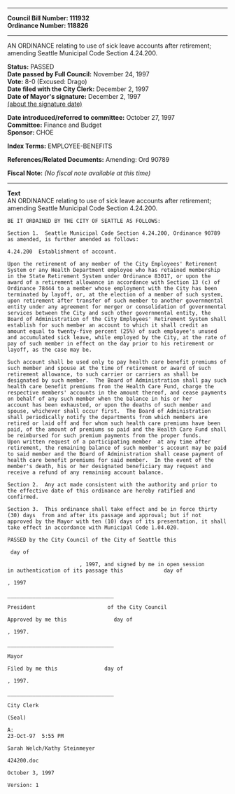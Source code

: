 * * * * *  
  
**Council Bill Number: [](#h0)[](#h2)111932**   
**Ordinance Number: 118826**  
  
* * * * *  
  
AN ORDINANCE relating to use of sick leave accounts after retirement; amending Seattle Municipal Code Section 4.24.200.  
  
**Status:** PASSED   
**Date passed by Full Council:** November 24, 1997   
**Vote:** 8-0 (Excused: Drago)   
**Date filed with the City Clerk:** December 2, 1997   
**Date of Mayor's signature:** December 2, 1997   
[(about the signature date)](/~public/approvaldate.htm)   
  
  
**Date introduced/referred to committee:** October 27, 1997   
**Committee:** Finance and Budget   
**Sponsor:** CHOE   
  
**Index Terms:** EMPLOYEE-BENEFITS  
  
**References/Related Documents:** Amending: Ord 90789  
  
**Fiscal Note:** *(No fiscal note available at this time)*  
  
* * * * *  
  
**Text**  
    AN ORDINANCE relating to use of sick leave accounts after retirement;  
    amending Seattle Municipal Code Section 4.24.200.  
  
    BE IT ORDAINED BY THE CITY OF SEATTLE AS FOLLOWS:  
  
    Section 1.  Seattle Municipal Code Section 4.24.200, Ordinance 90789  
    as amended, is further amended as follows:  
  
    4.24.200  Establishment of account.  
  
    Upon the retirement of any member of the City Employees' Retirement  
    System or any Health Department employee who has retained membership  
    in the State Retirement System under Ordinance 83017, or upon the  
    award of a retirement allowance in accordance with Section 13 (c) of  
    Ordinance 78444 to a member whose employment with the City has been  
    terminated by layoff, or, at the election of a member of such system,  
    upon retirement after transfer of such member to another governmental  
    entity under any agreement for merger or consolidation of governmental  
    services between the City and such other governmental entity, the  
    Board of Administration of the City Employees' Retirement System shall  
    establish for such member an account to which it shall credit an  
    amount equal to twenty-five percent (25%) of such employee's unused  
    and accumulated sick leave, while employed by the City, at the rate of  
    pay of such member in effect on the day prior to his retirement or  
    layoff, as the case may be.  
  
    Such account shall be used only to pay health care benefit premiums of  
    such member and spouse at the time of retirement or award of such  
    retirement allowance, to such carrier or carriers as shall be  
    designated by such member.  The Board of Administration shall pay such  
    health care benefit premiums from the Health Care Fund, charge the  
    respective members' accounts in the amount thereof, and cease payments  
    on behalf of any such member when the balance in his or her  
    account has been exhausted, or upon the deaths of such member and  
    spouse, whichever shall occur first.  The Board of Administration  
    shall periodically notify the departments from which members are  
    retired or laid off and for whom such health care premiums have been  
    paid, of the amount of premiums so paid and the Health Care Fund shall  
    be reimbursed for such premium payments from the proper funds.    
    Upon written request of a participating member  at any time after  
    retirement, the remaining balance of such member's account may be paid  
    to said member and the Board of Administration shall cease payment of  
    health care benefit premiums for said member.  In the event of the  
    member's death, his or her designated beneficiary may request and  
    receive a refund of any remaining account balance.  
  
    Section 2.  Any act made consistent with the authority and prior to  
    the effective date of this ordinance are hereby ratified and  
    confirmed.  
  
    Section 3.  This ordinance shall take effect and be in force thirty  
    (30) days  from and after its passage and approval; but if not  
    approved by the Mayor with ten (10) days of its presentation, it shall  
    take effect in accordance with Municipal Code 1.04.020.  
  
    PASSED by the City Council of the City of Seattle this   
  
     day of  
  
                           , 1997, and signed by me in open session  
    in authentication of its passage this             day of   
  
    , 1997  
  
    __________________________________  
  
    President                       of the City Council  
  
    Approved by me this               day of   
  
    , 1997.  
  
    __________________________________  
  
    Mayor  
  
    Filed by me this               day of   
  
    , 1997.  
  
    __________________________________  
  
    City Clerk  
  
    (Seal)  
  
    A:  
    23-Oct-97  5:55 PM  
  
    Sarah Welch/Kathy Steinmeyer  
  
    424200.doc  
  
    October 3, 1997  
  
    Version: 1  
